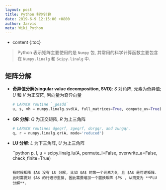 ```yaml
---
layout: post
title: Python 科学计算
date: 2019-6-9 12:15:00 +0800
author: Jarvis
meta: Wiki_Python
---
```


* content
{:toc}

> Python 表示矩阵主要使用的是 `Numpy` 包, 其常用的科学计算函数主要包含在 `Numpy.linalg` 和 `Scipy.linalg` 中.

## 矩阵分解

* **奇异值分解(singular value decomposition, SVD)**: $S$ 对角阵, 元素为奇异值; $U$ 和 $V$ 为正交阵, 列向量为奇异向量

  ```python
  # LAPACK routine `_gesdd`
  u, s, vh = numpy.linalg.svd(A, full_matrices=True, compute_uv=True)
  ```

* **QR 分解**: $Q$ 为正交矩阵, $R$ 为上三角阵

  ```python
  # LAPACK routines dgeqrf, zgeqrf, dorgqr, and zungqr.
  q, r = numpy.linalg.qr(A, mode='reduced')
  ```

* **LU 分解**: $L$ 为下三角阵, $U$ 为上三角阵

  ``python
  p, l, u = scipy.linalg.lu(A, permute_l=False, overwrite_a=False, check_finite=True)
  ```
  
  有时候矩阵 $A$ 没有 LU 分解, 比如 $A$ 的第一个元素为0, 且 $A$ 是可逆矩阵. 此时需要对 $A$ 的行进行重排, 因此需要增加一个置换矩阵 $P$ , 从而变为 **PLU 分解**.

